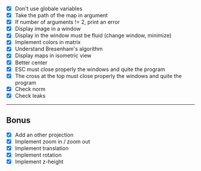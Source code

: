 - [x] Don't use globale variables
- [x] Take the path of the map in argument
- [x] If number of arguments != 2, print an error
- [x] Display image in a window
- [x] Display in the window must be fluid (change window, minimize)
- [x] Implement colors in matrix
- [x] Understand Bresenham's algorithm
- [x] Display maps in isometric view
- [x] Better center
- [x] ESC must close properly the windows and quite the program
- [x] The cross at the top must close properly the windows and quite the program
- [x] Check norm
- [x] Check leaks
---
## Bonus
- [x] Add an other projection
- [x] Implement zoom in / zoom out
- [x] Implement translation
- [x] Implement rotation
- [x] Implement z-height